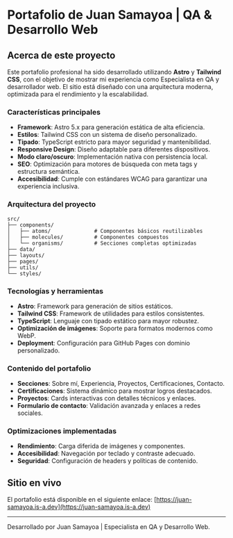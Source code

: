 # Portafolio de Juan Samayoa | QA & Desarrollo Web

## Acerca de este proyecto

Este portafolio profesional ha sido desarrollado utilizando **Astro** y **Tailwind CSS**, con el objetivo de mostrar mi experiencia como Especialista en QA y desarrollador web. El sitio está diseñado con una arquitectura moderna, optimizada para el rendimiento y la escalabilidad.

### Características principales

- **Framework**: Astro 5.x para generación estática de alta eficiencia.
- **Estilos**: Tailwind CSS con un sistema de diseño personalizado.
- **Tipado**: TypeScript estricto para mayor seguridad y mantenibilidad.
- **Responsive Design**: Diseño adaptable para diferentes dispositivos.
- **Modo claro/oscuro**: Implementación nativa con persistencia local.
- **SEO**: Optimización para motores de búsqueda con meta tags y estructura semántica.
- **Accesibilidad**: Cumple con estándares WCAG para garantizar una experiencia inclusiva.

### Arquitectura del proyecto

```
src/
├── components/
│   ├── atoms/              # Componentes básicos reutilizables
│   ├── molecules/          # Componentes compuestos
│   └── organisms/          # Secciones completas optimizadas
├── data/
├── layouts/
├── pages/
├── utils/
└── styles/
```

### Tecnologías y herramientas

- **Astro**: Framework para generación de sitios estáticos.
- **Tailwind CSS**: Framework de utilidades para estilos consistentes.
- **TypeScript**: Lenguaje con tipado estático para mayor robustez.
- **Optimización de imágenes**: Soporte para formatos modernos como WebP.
- **Deployment**: Configuración para GitHub Pages con dominio personalizado.

### Contenido del portafolio

- **Secciones**: Sobre mí, Experiencia, Proyectos, Certificaciones, Contacto.
- **Certificaciones**: Sistema dinámico para mostrar logros destacados.
- **Proyectos**: Cards interactivas con detalles técnicos y enlaces.
- **Formulario de contacto**: Validación avanzada y enlaces a redes sociales.

### Optimizaciones implementadas

- **Rendimiento**: Carga diferida de imágenes y componentes.
- **Accesibilidad**: Navegación por teclado y contraste adecuado.
- **Seguridad**: Configuración de headers y políticas de contenido.

## Sitio en vivo

El portafolio está disponible en el siguiente enlace: [https://juan-samayoa.is-a.dev](https://juan-samayoa.is-a.dev)

---

Desarrollado por Juan Samayoa | Especialista en QA y Desarrollo Web.
